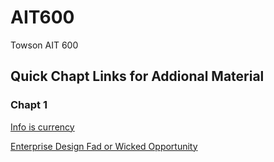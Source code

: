 # AIT600
Towson AIT 600

## Quick Chapt Links for Addional Material

### Chapt 1

[Info is currency](https://infocurrency.wordpress.com/)

[Enterprise Design Fad or Wicked Opportunity](http://enterprisearchitects.com/enterprise-design-fad-or-wicked-opportunity/)


 
